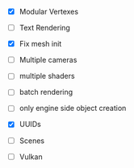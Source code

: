 - [x] Modular Vertexes
- [ ] Text Rendering
- [x] Fix mesh init
- [ ] Multiple cameras
- [ ] multiple shaders
- [ ] batch rendering
- [ ] only engine side object creation
- [x] UUIDs
- [ ] Scenes
- [ ] Vulkan


